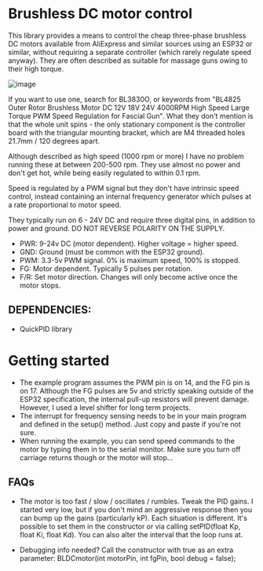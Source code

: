 # Brushless DC motor control

This library provides a means to control the cheap three-phase brushless DC motors available from AliExpress and similar sources using an ESP32 or similar, without requiring a separate controller (which rarely regulate speed anyway). They are often described as suitable for massage guns owing to their high torque. 

![image](https://github.com/furstyferret-dev/bldcmotor/assets/56730846/5bdcd9d1-693f-4d4e-abae-f2794de49ef5)

If you want to use one, search for BL3830O, or keywords from "BL4825 Outer Rotor Brushless Motor DC 12V 18V 24V 4000RPM High Speed Large Torque PWM Speed Regulation for Fascial Gun". What they don't mention is that the whole unit spins - the only stationary component is the controller board with the triangular mounting bracket, which are M4 threaded holes 21.7mm / 120 degrees apart.

Although described as high speed (1000 rpm or more) I have no problem running these at between 200-500 rpm. They use almost no power and don't get hot, while being easily regulated to within 0.1 rpm.

Speed is regulated by a PWM signal but they don't have intrinsic speed control,
instead containing an internal frequency generator which pulses at a rate proportional
to motor speed.

They typically run on 6 - 24V DC and require three digital pins, in addition
to power and ground. DO NOT REVERSE POLARITY ON THE SUPPLY.

- PWR: 9-24v DC (motor dependent). Higher voltage = higher speed. 
- GND: Ground (must be common with the ESP32 ground).
- PWM: 3.3-5v PWM signal. 0% is maximum speed, 100% is stopped.
- FG:  Motor dependent. Typically 5 pulses per rotation.
- F/R: Set motor direction. Changes will only become active once the motor stops.

## DEPENDENCIES:
- QuickPID library

# Getting started
- The example program assumes the PWM pin is on 14, and the FG pin is on 17. Although the FG pulses are 5v and strictly speaking outside of the ESP32 specification, the internal pull-up resistors will prevent damage. However, I used a level shifter for long term projects.
- The interrupt for frequency sensing needs to be in your main program and defined in the setup() method. Just copy and paste if you're not sure.
- When running the example, you can send speed commands to the motor by typing them in to the serial monitor. Make sure you turn off carriage returns though or the motor will stop...

## FAQs
- The motor is too fast / slow / oscillates / rumbles.
Tweak the PID gains. I started very low, but if you don't mind an aggressive response then you can bump up the gains (particularly kP). Each situation is different. It's possible to set them in the constructor or via calling setPID(float Kp, float Ki, float Kd). You can also alter the interval that the loop runs at.

- Debugging info needed? Call the constructor with true as an extra parameter: BLDCmotor(int motorPin, int fgPin, bool debug = false);
